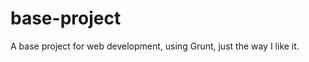 base-project
============

A base project for web development, using Grunt, just the way I like it.
